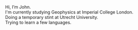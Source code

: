 Hi, I’m John.<br>
I'm currently studying Geophysics at Imperial College London.<br>
Doing a temporary stint at Utrecht University.<br>
Trying to learn a few languages.<br>


<!---
johnestopen/johnestopen is a ✨ special ✨ repository because its `README.md` (this file) appears on your GitHub profile.
You can click the Preview link to take a look at your changes.
--->
